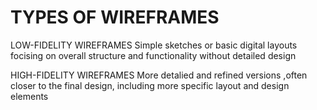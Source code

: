 # TYPES OF WIREFRAMES


LOW-FIDELITY WIREFRAMES 
Simple sketches or basic digital layouts focising on overall structure and functionality without detailed design

HIGH-FIDELITY WIREFRAMES
More detalied and refined versions ,often closer to the final design, including more specific layout and design elements
